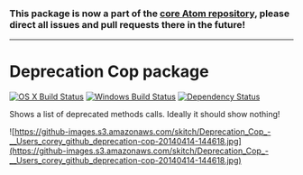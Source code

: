 ### This package is now a part of the [core Atom repository](https://github.com/atom/atom/tree/master/packages/deprecation-cop), please direct all issues and pull requests there in the future!

---

# Deprecation Cop package
[![OS X Build Status](https://travis-ci.org/atom/deprecation-cop.svg?branch=master)](https://travis-ci.org/atom/deprecation-cop) [![Windows Build Status](https://ci.appveyor.com/api/projects/status/0s870q5fj3vwihjx/branch/master?svg=true)](https://ci.appveyor.com/project/Atom/deprecation-cop/branch/master) [![Dependency Status](https://david-dm.org/atom/deprecation-cop.svg)](https://david-dm.org/atom/deprecation-cop)

Shows a list of deprecated methods calls. Ideally it should show nothing!

![https://github-images.s3.amazonaws.com/skitch/Deprecation_Cop_-__Users_corey_github_deprecation-cop-20140414-144618.jpg](https://github-images.s3.amazonaws.com/skitch/Deprecation_Cop_-__Users_corey_github_deprecation-cop-20140414-144618.jpg)
